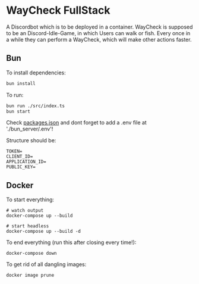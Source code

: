 # WayCheck FullStack

A Discordbot which is to be deployed in a container.
WayCheck is supposed to be an Discord-Idle-Game, in which Users can walk or fish. Every once in a while they can perform a WayCheck, which will make other actions faster.

## Bun
To install dependencies:
```bash
bun install
```

To run:
```bash
bun run ./src/index.ts
bun start
```

Check [packages.json](./bun_server/package.json) and dont forget to add a .env file at './bun_server/.env'!

Structure should be:
```
TOKEN=
CLIENT_ID=
APPLICATION_ID=
PUBLIC_KEY=
```

## Docker
To start everything:
```
# watch output
docker-compose up --build

# start headless
docker-compose up --build -d 
```

To end everything (run this after closing every time!):
```
docker-compose down
```

To get rid of all dangling images:
```
docker image prune
```
